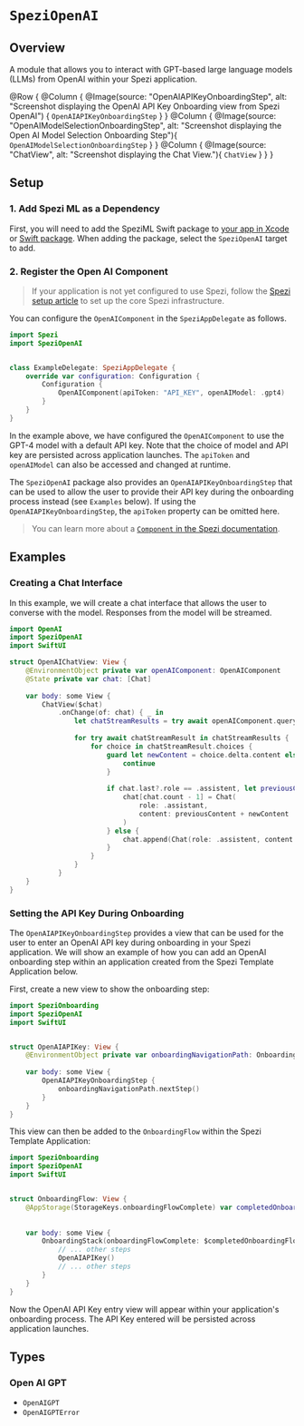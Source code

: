 # ``SpeziOpenAI``

<!--
#
# This source file is part of the Stanford Spezi open source project
#
# SPDX-FileCopyrightText: 2023 Stanford University and the project authors (see CONTRIBUTORS.md)
#
# SPDX-License-Identifier: MIT
#       
-->

## Overview

A module that allows you to interact with GPT-based large language models (LLMs) from OpenAI within your Spezi application.

@Row {
    @Column {
        @Image(source: "OpenAIAPIKeyOnboardingStep", alt: "Screenshot displaying the OpenAI API Key Onboarding view from Spezi OpenAI") {
            ``OpenAIAPIKeyOnboardingStep``
        }
    }
    @Column {
        @Image(source: "OpenAIModelSelectionOnboardingStep", alt: "Screenshot displaying the Open AI Model Selection Onboarding Step"){
            ``OpenAIModelSelectionOnboardingStep``
        }
    }
    @Column {
        @Image(source: "ChatView", alt: "Screenshot displaying the Chat View."){
            ``ChatView``
        }
    }
}

## Setup

### 1. Add Spezi ML as a Dependency

First, you will need to add the SpeziML Swift package to
[your app in Xcode](https://developer.apple.com/documentation/xcode/adding-package-dependencies-to-your-app#) or
[Swift package](https://developer.apple.com/documentation/xcode/creating-a-standalone-swift-package-with-xcode#Add-a-dependency-on-another-Swift-package). When adding the package, select the `SpeziOpenAI` target to add.

### 2. Register the Open AI Component

> If your application is not yet configured to use Spezi, follow the [Spezi setup article](https://swiftpackageindex.com/stanfordspezi/spezi/documentation/spezi/initial-setup) to set up the core Spezi infrastructure.

You can configure the `OpenAIComponent` in the `SpeziAppDelegate` as follows.

```swift
import Spezi
import SpeziOpenAI


class ExampleDelegate: SpeziAppDelegate {
    override var configuration: Configuration {
        Configuration {
            OpenAIComponent(apiToken: "API_KEY", openAIModel: .gpt4)
        }
    }
}
```

In the example above, we have configured the `OpenAIComponent` to use the GPT-4 model with a default API key. Note that the choice of model and API key are persisted across application launches. The `apiToken` and `openAIModel` can also be accessed and changed at runtime. 

The `SpeziOpenAI` package also provides an `OpenAIAPIKeyOnboardingStep` that can be used to allow the user to provide their API key during the onboarding process instead (see `Examples` below). If using the `OpenAIAPIKeyOnboardingStep`, the `apiToken` property can be omitted here.

> You can learn more about a [`Component` in the Spezi documentation](https://swiftpackageindex.com/stanfordspezi/spezi/documentation/spezi/component).

## Examples

### Creating a Chat Interface

In this example, we will create a chat interface that allows the user to converse with the model. Responses from the model will be streamed.

```swift
import OpenAI
import SpeziOpenAI
import SwiftUI

struct OpenAIChatView: View {
    @EnvironmentObject private var openAIComponent: OpenAIComponent
    @State private var chat: [Chat]
    
    var body: some View {
        ChatView($chat)
            .onChange(of: chat) { _ in
                let chatStreamResults = try await openAIComponent.queryAPI(withChat: chat)
                
                for try await chatStreamResult in chatStreamResults {
                    for choice in chatStreamResult.choices {
                        guard let newContent = choice.delta.content else {
                            continue
                        }
                        
                        if chat.last?.role == .assistent, let previousContent = chat.last?.content {
                            chat[chat.count - 1] = Chat(
                                role: .assistant,
                                content: previousContent + newContent
                            )
                        } else {
                            chat.append(Chat(role: .assistent, content: newContent))
                        }
                    }
                }
            }
    }
}
```

### Setting the API Key During Onboarding

The `OpenAIAPIKeyOnboardingStep` provides a view that can be used for the user to enter an OpenAI API key during onboarding in your Spezi application. We will show an example of how you can add an OpenAI onboarding step within an application created from the Spezi Template Application below.

First, create a new view to show the onboarding step:

```swift
import SpeziOnboarding
import SpeziOpenAI
import SwiftUI


struct OpenAIAPIKey: View {
    @EnvironmentObject private var onboardingNavigationPath: OnboardingNavigationPath
    
    var body: some View {
        OpenAIAPIKeyOnboardingStep {
            onboardingNavigationPath.nextStep()
        }
    }
}
```

This view can then be added to the `OnboardingFlow` within the Spezi Template Application:

```swift
import SpeziOnboarding
import SpeziOpenAI
import SwiftUI


struct OnboardingFlow: View {
    @AppStorage(StorageKeys.onboardingFlowComplete) var completedOnboardingFlow = false
    
    
    var body: some View {
        OnboardingStack(onboardingFlowComplete: $completedOnboardingFlow) {
            // ... other steps
            OpenAIAPIKey()
            // ... other steps
        }
    }
}
```

Now the OpenAI API Key entry view will appear within your application's onboarding process. The API Key entered will be persisted across application launches.



## Types

### Open AI GPT

- ``OpenAIGPT``
- ``OpenAIGPTError``
